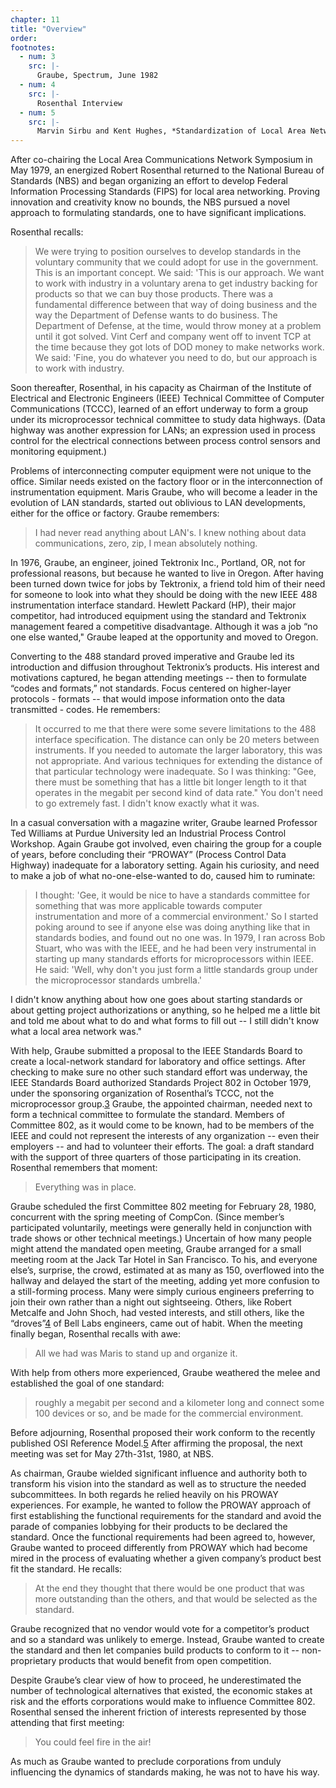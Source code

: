 ```yaml
---
chapter: 11
title: "Overview"
order: 
footnotes:
  - num: 3
    src: |-
      Graube, Spectrum, June 1982
  - num: 4
    src: |- 
      Rosenthal Interview
  - num: 5
    src: |- 
      Marvin Sirbu and Kent Hughes, *Standardization of Local Area Networks*, Department of Engineering and Public Policy, Carnegie Mellon University, April 1986, p. 11
---
```


After co-chairing the Local Area Communications Network Symposium in May 1979, an energized Robert Rosenthal returned to the National Bureau of Standards (NBS) and began organizing an effort to develop Federal Information Processing Standards (FIPS) for local area networking. Proving innovation and creativity know no bounds, the NBS pursued a novel approach to formulating standards, one to have significant implications.

Rosenthal recalls:

>We were trying to position ourselves to develop standards in the voluntary community that we could adopt for use in the government. This is an important concept. We said: 'This is our approach. We want to work with industry in a voluntary arena to get industry backing for products so that we can buy those products. There was a fundamental difference between that way of doing business and the way the Department of Defense wants to do business. The Department of Defense, at the time, would throw money at a problem until it got solved. Vint Cerf and company went off to invent TCP at the time because they got lots of DOD money to make networks work. We said: 'Fine, you do whatever you need to do, but our approach is to work with industry.

Soon thereafter, Rosenthal, in his capacity as Chairman of the Institute of Electrical and Electronic Engineers (IEEE) Technical Committee of Computer Communications (TCCC), learned of an effort underway to form a group under its microprocessor technical committee to study data highways. (Data highway was another expression for LANs; an expression used in process control for the electrical connections between process control sensors and monitoring equipment.)

Problems of interconnecting computer equipment were not unique to the office. Similar needs existed on the factory floor or in the interconnection of instrumentation equipment. Maris Graube, who will become a leader in the evolution of LAN standards, started out oblivious to LAN developments, either for the office or factory. Graube remembers:

>I had never read anything about LAN's. I knew nothing about data communications, zero, zip, I mean absolutely nothing.

In 1976, Graube, an engineer, joined Tektronix Inc., Portland, OR, not for professional reasons, but because he wanted to live in Oregon. After having been turned down twice for jobs by Tektronix, a friend told him of their need for someone to look into what they should be doing with the new IEEE 488 instrumentation interface standard. Hewlett Packard (HP), their major competitor, had introduced equipment using the standard and Tektronix management feared a competitive disadvantage. Although it was a job “no one else wanted," Graube leaped at the opportunity and moved to Oregon.

Converting to the 488 standard proved imperative and Graube led its introduction and diffusion throughout Tektronix’s products. His interest and motivations captured, he began attending meetings -- then to formulate “codes and formats,” not standards. Focus centered on higher-layer protocols - formats -- that would impose information onto the data transmitted - codes. He remembers:

>It occurred to me that there were some severe limitations to the 488 interface specification. The distance can only be 20 meters between instruments. If you needed to automate the larger laboratory, this was not appropriate. And various techniques for extending the distance of that particular technology were inadequate. So I was thinking:  "Gee, there must be something that has a little bit longer length to it that operates in the megabit per second kind of data rate." You don't need to go extremely fast. I didn't know exactly what it was.

In a casual conversation with a magazine writer, Graube learned Professor Ted Williams at Purdue University led an Industrial Process Control Workshop. Again Graube got involved, even chairing the group for a couple of years, before concluding their “PROWAY” (Process Control Data Highway) inadequate for a laboratory setting. Again his curiosity, and need to make a job of what no-one-else-wanted to do, caused him to ruminate:

>I thought: 'Gee, it would be nice to have a standards committee for something that was more applicable towards computer instrumentation and more of a commercial environment.' So I started poking around to see if anyone else was doing anything like that in standards bodies, and found out no one was. In 1979, I ran across Bob Stuart, who was with the IEEE, and he had been very instrumental in starting up many standards efforts for microprocessors within IEEE. He said: 'Well, why don't you just form a little standards group under the microprocessor standards umbrella.'

I didn't know anything about how one goes about starting standards or about getting project authorizations or anything, so he helped me a little bit and told me about what to do and what forms to fill out -- I still didn't know what a local area network was."

With help, Graube submitted a proposal to the IEEE Standards Board to create a local-network standard for laboratory and office settings. After checking to make sure no other such standard effort was underway, the IEEE Standards Board authorized Standards Project 802 in October 1979, under the sponsoring organization of Rosenthal’s TCCC, not the microprocessor group.<a name="fnloc3" href="#fn3">3</a> Graube, the appointed chairman, needed next to form a technical committee to formulate the standard. Members of Committee 802, as it would come to be known, had to be members of the IEEE and could not represent the interests of any organization -- even their employers -- and had to volunteer their efforts. The goal: a draft standard with the support of three quarters of those participating in its creation. Rosenthal remembers that moment:

>Everything was in place.

Graube scheduled the first Committee 802 meeting for February 28, 1980, concurrent with the spring meeting of CompCon. (Since member’s participated voluntarily, meetings were generally held in conjunction with trade shows or other technical meetings.) Uncertain of how many people might attend the mandated open meeting, Graube arranged for a small meeting room at the Jack Tar Hotel in San Francisco. To his, and everyone else’s, surprise, the crowd, estimated at as many as 150, overflowed into the hallway and delayed the start of the meeting, adding yet more confusion to a still-forming process. Many were simply curious engineers preferring to join their own rather than a night out sightseeing. Others, like Robert Metcalfe and John Shoch, had vested interests, and still others, like the “droves”<a name="fnloc4" href="#fn4">4</a> of Bell Labs engineers, came out of habit. When the meeting finally began, Rosenthal recalls with awe:

>All we had was Maris to stand up and organize it.

With help from others more experienced, Graube weathered the melee and established the goal of one standard:

>roughly a megabit per second and a kilometer long and connect some 100 devices or so, and be made for the commercial environment.

Before adjourning, Rosenthal proposed their work conform to the recently published OSI Reference Model.<a name="fnloc5" href="#fn5">5</a> After affirming the proposal, the next meeting was set for May 27th-31st, 1980, at NBS.

As chairman, Graube wielded significant influence and authority both to transform his vision into the standard as well as to structure the needed subcommittees. In both regards he relied heavily on his PROWAY experiences. For example, he wanted to follow the PROWAY approach of first establishing the functional requirements for the standard and avoid the parade of companies lobbying for their products to be declared the standard. Once the functional requirements had been agreed to, however, Graube wanted to proceed differently from PROWAY which had become mired in the process of evaluating whether a given company’s product best fit the standard. He recalls:

>At the end they thought that there would be one product that was more outstanding than the others, and that would be selected as the standard.

Graube recognized that no vendor would vote for a competitor’s product and so a standard was unlikely to emerge. Instead, Graube wanted to create the standard and then let companies build products to conform to it  -- non-proprietary products that would benefit from open competition.

Despite Graube’s clear view of how to proceed, he underestimated the number of technological alternatives that existed, the economic stakes at risk and the efforts corporations would make to influence Committee 802. Rosenthal sensed the inherent friction of interests represented by those attending that first meeting:

>You could feel fire in the air!

As much as Graube wanted to preclude corporations from unduly influencing the dynamics of standards making, he was not to have his way. 
